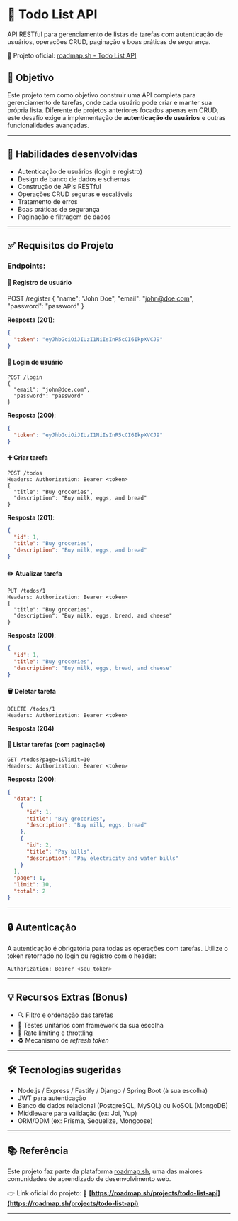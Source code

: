 

# 📝 Todo List API

API RESTful para gerenciamento de listas de tarefas com autenticação de usuários, operações CRUD, paginação e boas práticas de segurança.

🔗 Projeto oficial: [roadmap.sh - Todo List API](https://roadmap.sh/projects/todo-list-api)

## 🚀 Objetivo

Este projeto tem como objetivo construir uma API completa para gerenciamento de tarefas, onde cada usuário pode criar e manter sua própria lista. Diferente de projetos anteriores focados apenas em CRUD, este desafio exige a implementação de **autenticação de usuários** e outras funcionalidades avançadas.

---

## 🧠 Habilidades desenvolvidas

- Autenticação de usuários (login e registro)
- Design de banco de dados e schemas
- Construção de APIs RESTful
- Operações CRUD seguras e escaláveis
- Tratamento de erros
- Boas práticas de segurança
- Paginação e filtragem de dados

---

## ✅ Requisitos do Projeto

### Endpoints:

#### 📌 Registro de usuário


POST /register
{
"name": "John Doe",
"email": "[john@doe.com](mailto:john@doe.com)",
"password": "password"
}


**Resposta (201)**:
```json
{
  "token": "eyJhbGciOiJIUzI1NiIsInR5cCI6IkpXVCJ9"
}
````

#### 🔐 Login de usuário

```
POST /login
{
  "email": "john@doe.com",
  "password": "password"
}
```

**Resposta (200)**:

```json
{
  "token": "eyJhbGciOiJIUzI1NiIsInR5cCI6IkpXVCJ9"
}
```

#### ➕ Criar tarefa

```
POST /todos
Headers: Authorization: Bearer <token>
{
  "title": "Buy groceries",
  "description": "Buy milk, eggs, and bread"
}
```

**Resposta (201)**:

```json
{
  "id": 1,
  "title": "Buy groceries",
  "description": "Buy milk, eggs, and bread"
}
```

#### ✏️ Atualizar tarefa

```
PUT /todos/1
Headers: Authorization: Bearer <token>
{
  "title": "Buy groceries",
  "description": "Buy milk, eggs, bread, and cheese"
}
```

**Resposta (200)**:

```json
{
  "id": 1,
  "title": "Buy groceries",
  "description": "Buy milk, eggs, bread, and cheese"
}
```

#### 🗑️ Deletar tarefa

```
DELETE /todos/1
Headers: Authorization: Bearer <token>
```

**Resposta (204)**

#### 📄 Listar tarefas (com paginação)

```
GET /todos?page=1&limit=10
Headers: Authorization: Bearer <token>
```

**Resposta (200)**:

```json
{
  "data": [
    {
      "id": 1,
      "title": "Buy groceries",
      "description": "Buy milk, eggs, bread"
    },
    {
      "id": 2,
      "title": "Pay bills",
      "description": "Pay electricity and water bills"
    }
  ],
  "page": 1,
  "limit": 10,
  "total": 2
}
```

---

## 🔒 Autenticação

A autenticação é obrigatória para todas as operações com tarefas. Utilize o token retornado no login ou registro com o header:

```
Authorization: Bearer <seu_token>
```

---

## 💡 Recursos Extras (Bonus)

* 🔍 Filtro e ordenação das tarefas
* 🧪 Testes unitários com framework da sua escolha
* 🚦 Rate limiting e throttling
* ♻️ Mecanismo de *refresh token*

---

## 🛠️ Tecnologias sugeridas

* Node.js / Express / Fastify / Django / Spring Boot (à sua escolha)
* JWT para autenticação
* Banco de dados relacional (PostgreSQL, MySQL) ou NoSQL (MongoDB)
* Middleware para validação (ex: Joi, Yup)
* ORM/ODM (ex: Prisma, Sequelize, Mongoose)

---

## 📚 Referência

Este projeto faz parte da plataforma [roadmap.sh](https://roadmap.sh/), uma das maiores comunidades de aprendizado de desenvolvimento web.

👉 Link oficial do projeto:
🔗 **[https://roadmap.sh/projects/todo-list-api](https://roadmap.sh/projects/todo-list-api)**

---
